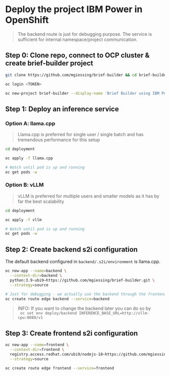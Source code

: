 # Deploy the project IBM Power in OpenShift

> The backend route is just for debugging purpose. The service is sufficient for internal namespace/project communication.

## Step 0: Clone repo, connect to OCP cluster & create brief-builder project

```bash
git clone https://github.com/mgiessing/brief-builder && cd brief-builder

oc login <TOKEN>

oc new-project brief-builder --display-name 'Brief Builder using IBM Power10'
```

## Step 1: Deploy an inference service

### Option A: llama.cpp

> Llama.cpp is preferred for single user / single batch and has tremendous performance for this setup

```bash
cd deployment

oc apply -f llama.cpp

# Watch until pod is up and running
oc get pods -w
```

### Option B: vLLM

> vLLM is preferred for multiple users and smaller models as it has by far the best scalability 

```bash
cd deployment

oc apply -f vllm

# Watch until pod is up and running
oc get pods -w
```

## Step 2: Create backend s2i configuration

The default backend configured in `backend/.s2i/environment` is llama.cpp.

```bash
oc new-app --name=backend \
  --context-dir=backend \
  python:3.9-ubi9~https://github.com/mgiessing/brief-builder.git \
  --strategy=source

# Just for debugging - we actually use the backend through the frontend
oc create route edge backend --service=backend

```

> INFO: If you want to change the backend later you can do so by <br>`
oc set env deploy/backend INFERENCE_BASE_URL=http://vllm-cpu:8080/v1`

## Step 3: Create frontend s2i configuration

```bash
oc new-app --name=frontend \
  --context-dir=frontend \
  registry.access.redhat.com/ubi9/nodejs-18~https://github.com/mgiessing/brief-builder.git \
  --strategy=source

oc create route edge frontend --service=frontend
```